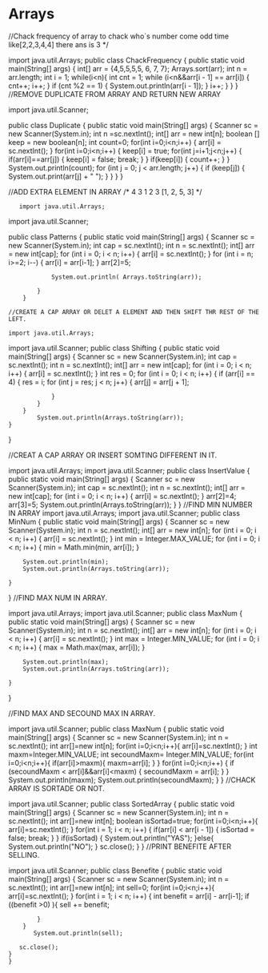 # Arrays
//Chack frequency of array to chack who`s number come odd time
like[2,2,3,4,4] there ans is 3   */

import java.util.Arrays;
public class ChackFrequency {
    public static void main(String[] args) {
        int[] arr = {4,5,5,5,5, 6, 7, 7};
        Arrays.sort(arr);
        int n = arr.length;
        int i = 1;
        while(i<n){
            int cnt = 1;
            while (i<n&&arr[i - 1] == arr[i]) {
                cnt++;
                i++;
            }
            if (cnt %2 == 1) {
                System.out.println(arr[i - 1]);
            }
            i++;
        }
    }
}
//REMOVE DUPLICATE FROM ARRAY AND RETURN NEW ARRAY

import java.util.Scanner;

public class Duplicate {
    public static void main(String[] args) {
        Scanner sc = new Scanner(System.in);
        int n =sc.nextInt();
        int[] arr = new int[n];
        boolean [] keep = new boolean[n];
        int count=0;
        for(int i=0;i<n;i++) {
            arr[i] = sc.nextInt();
        }
        for(int i=0;i<n;i++) {
            keep[i] = true;
            for(int j=i+1;j<n;j++) {
                if(arr[i]==arr[j]) {
                    keep[i] = false;
                    break;
                }
            }
            if(keep[i]) {
                count++;
            }
        }
        System.out.println(count);
            for (int j = 0; j < arr.length; j++) {
                if (keep[j]) {
                    System.out.print(arr[j] + " ");
                }
            }
    }
}

//ADD EXTRA ELEMENT IN ARRAY
/*     4
       3
       1 2 3
       [1, 2, 5, 3]   */

       import java.util.Arrays;
import java.util.Scanner;

public class Patterns {
    public static void main(String[] args) {
        Scanner sc = new Scanner(System.in);
        int cap = sc.nextInt();
                int n = sc.nextInt();
                int[] arr = new int[cap];
                for (int i = 0; i < n; i++) {
                    arr[i] = sc.nextInt();
                }
                for (int i = n; i>=2; i--) {
                    arr[i] = arr[i-1];
                }
                arr[2]=5;

                System.out.println( Arrays.toString(arr));

            }
        }

    //CREATE A CAP ARRAY OR DELET A ELEMENT AND THEN SHIFT THR REST OF THE LEFT.

    import java.util.Arrays;
import java.util.Scanner;
public class Shifting {
    public static void main(String[] args) {
        Scanner sc = new Scanner(System.in);
        int cap = sc.nextInt();
        int n = sc.nextInt();
        int[] arr = new int[cap];
        for (int i = 0; i < n; i++) {
            arr[i] = sc.nextInt();
        }
        int res = 0;
        for (int i = 0; i < n; i++) {
            if (arr[i] == 4) {
                res = i;
                for (int j = res; j < n; j++) {
                    arr[j] = arr[j + 1];

                }
            }
        }
            System.out.println(Arrays.toString(arr));
    }
}

//CREAT A CAP ARRAY OR INSERT SOMTING DIFFERENT IN IT.

import java.util.Arrays;
import java.util.Scanner;
public class InsertValue {
    public static void main(String[] args) {
        Scanner sc = new Scanner(System.in);
        int cap = sc.nextInt();
        int n = sc.nextInt();
        int[] arr = new int[cap];
        for (int i = 0; i < n; i++) {
            arr[i] = sc.nextInt();
        }
       arr[2]=4;
        arr[3]=5;
            System.out.println(Arrays.toString(arr));
    }
}
//FIND MIN NUMBER IN ARRAY
import java.util.Arrays;
import java.util.Scanner;
public class MinNum {
    public static void main(String[] args) {
        Scanner sc = new Scanner(System.in);
        int n = sc.nextInt();
        int[] arr = new int[n];
        for (int i = 0; i < n; i++) {
            arr[i] = sc.nextInt();
        }
        int min = Integer.MAX_VALUE;
        for (int i = 0; i < n; i++) {
             min = Math.min(min, arr[i]);
            }
        
        System.out.println(min);
        System.out.println(Arrays.toString(arr));

    }
}
//FIND MAX NUM IN ARRAY.

import java.util.Arrays;
import java.util.Scanner;
public class MaxNum {
    public static void main(String[] args) {
        Scanner sc = new Scanner(System.in);
        int n = sc.nextInt();
        int[] arr = new int[n];
        for (int i = 0; i < n; i++) {
            arr[i] = sc.nextInt();
        }
        int max = Integer.MIN_VALUE;
        for (int i = 0; i < n; i++) {
             max = Math.max(max, arr[i]);
            }

        System.out.println(max);
        System.out.println(Arrays.toString(arr));

    }
}

//FIND MAX AND SECOUND MAX IN ARRAY.

import java.util.Scanner;
public class MaxNum {
    public static void main(String[] args) {
        Scanner sc = new Scanner(System.in);
        int n = sc.nextInt();
        int arr[]=new int[n];
        for(int i=0;i<n;i++){
            arr[i]=sc.nextInt();
        }
        int maxm=Integer.MIN_VALUE;
        int secoundMaxm= Integer.MIN_VALUE;
       for(int i=0;i<n;i++){
           if(arr[i]>maxm){
               maxm=arr[i];
           }
       }
       for(int i=0;i<n;i++) {
           if (secoundMaxm < arr[i]&&arr[i]<maxm) {
               secoundMaxm = arr[i];
           }
       }
        System.out.println(maxm);
       System.out.println(secoundMaxm);
    }
    }
//CHACK ARRAY IS SORTADE OR NOT.


import java.util.Scanner;
public class SortedArray {
    public static void main(String[] args) {
        Scanner sc = new Scanner(System.in);
        int n = sc.nextInt();
        int arr[]=new int[n];
        boolean isSortad=true;
        for(int i=0;i<n;i++){
            arr[i]=sc.nextInt();
        }
        for(int i = 1; i < n; i++) {
            if(arr[i] < arr[i - 1]) {
                isSortad = false;
                break;
           }
           }
       if(isSortad) {
           System.out.println("YAS");
       }else{
           System.out.println("NO");
       }
       sc.close();
    }
    }
//PRINT BENEFITE AFTER SELLING.

import java.util.Scanner;
public class Benefite {
    public static void main(String[] args) {
        Scanner sc = new Scanner(System.in);
        int n = sc.nextInt();
        int arr[]=new int[n];
        int sell=0;
        for(int i=0;i<n;i++){
            arr[i]=sc.nextInt();
        }
        for(int i = 1; i < n; i++) {
            int benefit = arr[i] - arr[i-1];
            if ((benefit >0) ){
                    sell += benefit;

            }
        }
           System.out.println(sell);

       sc.close();
    }
    }
